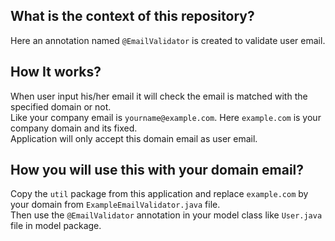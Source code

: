 ## What is the context of this repository?
Here an annotation named `@EmailValidator` is created to validate user email.

## How It works?
When user input his/her email it will check the email is matched with the specified domain or not.  
Like your company email is `yourname@example.com`. Here `example.com` is your company domain and its fixed.  
Application will only accept this domain email as user email. 

## How you will use this with your domain email?
Copy the `util` package from this application and replace `example.com` by your domain from `ExampleEmailValidator.java` file.  
Then use the `@EmailValidator` annotation in your model class like `User.java` file in model package.
